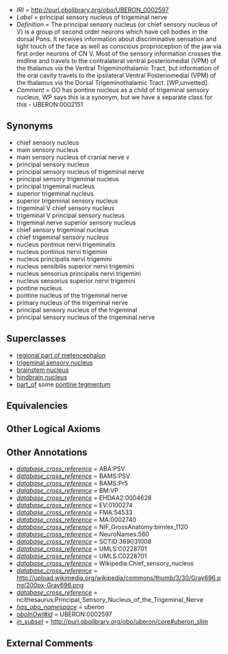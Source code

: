  * *IRI* = http://purl.obolibrary.org/obo/UBERON_0002597
 * *Label* = principal sensory nucleus of trigeminal nerve
 * *Definition* = The principal sensory nucleus (or chief sensory nucleus of V) is a group of second order neurons which have cell bodies in the dorsal Pons. It receives information about discriminative sensation and light touch of the face as well as conscious proprioception of the jaw via first order neurons of CN V. Most of the sensory information crosses the midline and travels to the contralateral ventral posteriomedial (VPM) of the thalamus via the Ventral Trigeminothalamic Tract, but information of the oral cavity travels to the ipsilateral Ventral Posteriomedial (VPM) of the thalamus via the Dorsal Trigeminothalamic Tract. [WP,unvetted].
 * *Comment* = GO has pontine nucleus as a child of trigeminal sensory nucleus, WP says this is a synonym, but we have a separate class for this - UBERON:0002151

## Synonyms

 * chief sensory nucleus
 * main sensory nucleus
 * main sensory nucleus of cranial nerve v
 * principal sensory nucleus
 * principal sensory nucleus of trigeminal nerve
 * principal sensory trigeminal nucleus
 * principal trigeminal nucleus
 * superior trigeminal nucleus
 * superior trigeminal sensory nucleus
 * trigeminal V chief sensory nucleus
 * trigeminal V principal sensory nucleus
 * trigeminal nerve superior sensory nucleus
 * chief sensory trigeminal nucleus
 * chief trigeminal sensory nucleus
 * nucleus pontinus nervi trigeminalis
 * nucleus pontinus nervi trigemini
 * nucleus principalis nervi trigemini
 * nucleus sensibilis superior nervi trigemini
 * nucleus sensorius principalis nervi trigemini
 * nucleus sensorius superior nervi trigemini
 * pontine nucleus
 * pontine nucleus of the trigeminal nerve
 * primary nucleus of the trigeminal nerve
 * principal sensory nucleus of the trigeminal
 * principal sensory nucleus of the trigeminal nerve

## Superclasses

 * [regional part of metencephalon](../../UBERON/80/UBERON_0002680.md)
 * [trigeminal sensory nucleus](../../UBERON/32/UBERON_0004132.md)
 * [brainstem nucleus](../../UBERON/31/UBERON_0006331.md)
 * [hindbrain nucleus](../../UBERON/62/UBERON_0009662.md)
 * [part_of](../../BFO/50/BFO_0000050.md) some [pontine tegmentum](../../UBERON/23/UBERON_0003023.md)

## Equivalencies


## Other Logical Axioms


## Other Annotations

 * *[database_cross_reference](../../ef/oboInOwl#hasDbXref.md)* = ABA:PSV
 * *[database_cross_reference](../../ef/oboInOwl#hasDbXref.md)* = BAMS:PSV
 * *[database_cross_reference](../../ef/oboInOwl#hasDbXref.md)* = BAMS:Pr5
 * *[database_cross_reference](../../ef/oboInOwl#hasDbXref.md)* = BM:VP
 * *[database_cross_reference](../../ef/oboInOwl#hasDbXref.md)* = EHDAA2:0004628
 * *[database_cross_reference](../../ef/oboInOwl#hasDbXref.md)* = EV:0100274
 * *[database_cross_reference](../../ef/oboInOwl#hasDbXref.md)* = FMA:54533
 * *[database_cross_reference](../../ef/oboInOwl#hasDbXref.md)* = MA:0002740
 * *[database_cross_reference](../../ef/oboInOwl#hasDbXref.md)* = NIF_GrossAnatomy:birnlex_1120
 * *[database_cross_reference](../../ef/oboInOwl#hasDbXref.md)* = NeuroNames:560
 * *[database_cross_reference](../../ef/oboInOwl#hasDbXref.md)* = SCTID:369031008
 * *[database_cross_reference](../../ef/oboInOwl#hasDbXref.md)* = UMLS:C0228701
 * *[database_cross_reference](../../ef/oboInOwl#hasDbXref.md)* = UMLS:C0228701
 * *[database_cross_reference](../../ef/oboInOwl#hasDbXref.md)* = Wikipedia:Chief_sensory_nucleus
 * *[database_cross_reference](../../ef/oboInOwl#hasDbXref.md)* = http://upload.wikimedia.org/wikipedia/commons/thumb/3/30/Gray696.png/200px-Gray696.png
 * *[database_cross_reference](../../ef/oboInOwl#hasDbXref.md)* = ncithesaurus:Principal_Sensory_Nucleus_of_the_Trigeminal_Nerve
 * *[has_obo_namespace](../../ce/oboInOwl#hasOBONamespace.md)* = uberon
 * *[oboInOwl#id](../../id/oboInOwl#id.md)* = UBERON:0002597
 * *[in_subset](../../et/oboInOwl#inSubset.md)* = http://purl.obolibrary.org/obo/uberon/core#uberon_slim

## External Comments

